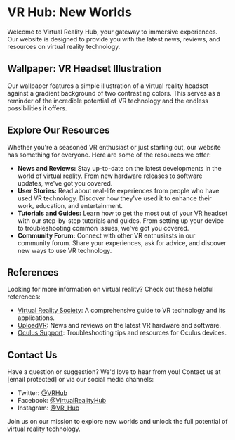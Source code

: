 <!--font:Barlow Condensed-->

# VR Hub: New Worlds

Welcome to Virtual Reality Hub, your gateway to immersive experiences. Our website is designed to provide you with the latest news, reviews, and resources on virtual reality technology. 

## Wallpaper: VR Headset Illustration

Our wallpaper features a simple illustration of a virtual reality headset against a gradient background of two contrasting colors. This serves as a reminder of the incredible potential of VR technology and the endless possibilities it offers.

## Explore Our Resources

Whether you're a seasoned VR enthusiast or just starting out, our website has something for everyone. Here are some of the resources we offer:

- **News and Reviews:** Stay up-to-date on the latest developments in the world of virtual reality. From new hardware releases to software updates, we've got you covered.
- **User Stories:** Read about real-life experiences from people who have used VR technology. Discover how they've used it to enhance their work, education, and entertainment.
- **Tutorials and Guides:** Learn how to get the most out of your VR headset with our step-by-step tutorials and guides. From setting up your device to troubleshooting common issues, we've got you covered.
- **Community Forum:** Connect with other VR enthusiasts in our community forum. Share your experiences, ask for advice, and discover new ways to use VR technology.

## References

Looking for more information on virtual reality? Check out these helpful references:

- [Virtual Reality Society](#): A comprehensive guide to VR technology and its applications.
- [UploadVR](#): News and reviews on the latest VR hardware and software.
- [Oculus Support](#): Troubleshooting tips and resources for Oculus devices.

## Contact Us

Have a question or suggestion? We'd love to hear from you! Contact us at [email protected] or via our social media channels:

- Twitter: [@VRHub](#)
- Facebook: [@VirtualRealityHub](#)
- Instagram: [@VR_Hub](#)

Join us on our mission to explore new worlds and unlock the full potential of virtual reality technology.

<!--

Write me content for website with wallpaper which alt text is:

"A wallpaper with a simple illustration of a virtual reality headset, against a gradient background of two contrasting colors."

The name/title of the page should not be 1:1 copy of the alt text but rather a real content of the website which is using this wallpaper.

- Use markdown format 
- Start with heading
- Heading should be short and concise
- The content should look like a real website 
- The website should not be about the wallpaper, wallpaper is just a related background
- Heading should be contain work "wallpaper" or "background"
- Include real sections like references, contact, user stories, etc. use things relevant to the page purpose.
- Feel free to use structure like headings, bullets, numbering, blockquotes, paragraphs, horizontal lines, etc.
- You can use formatting like bold or _italic_
- You can include UTF-8 emojis
- Links should be only #hash anchors (and you can refer to the document itself)
- Do not include images


---


# Virtual Reality Hub: Explore New Worlds

Welcome to Virtual Reality Hub, your gateway to immersive experiences. Our website is designed to provide you with the latest news, reviews, and resources on virtual reality technology. 

## Wallpaper: VR Headset Illustration

Our wallpaper features a simple illustration of a virtual reality headset against a gradient background of two contrasting colors. This serves as a reminder of the incredible potential of VR technology and the endless possibilities it offers.

## Explore Our Resources

Whether you're a seasoned VR enthusiast or just starting out, our website has something for everyone. Here are some of the resources we offer:

- **News and Reviews:** Stay up-to-date on the latest developments in the world of virtual reality. From new hardware releases to software updates, we've got you covered.
- **User Stories:** Read about real-life experiences from people who have used VR technology. Discover how they've used it to enhance their work, education, and entertainment.
- **Tutorials and Guides:** Learn how to get the most out of your VR headset with our step-by-step tutorials and guides. From setting up your device to troubleshooting common issues, we've got you covered.
- **Community Forum:** Connect with other VR enthusiasts in our community forum. Share your experiences, ask for advice, and discover new ways to use VR technology.

## References

Looking for more information on virtual reality? Check out these helpful references:

- [Virtual Reality Society](#): A comprehensive guide to VR technology and its applications.
- [UploadVR](#): News and reviews on the latest VR hardware and software.
- [Oculus Support](#): Troubleshooting tips and resources for Oculus devices.

## Contact Us

Have a question or suggestion? We'd love to hear from you! Contact us at [email protected] or via our social media channels:

- Twitter: [@VRHub](#)
- Facebook: [@VirtualRealityHub](#)
- Instagram: [@VR_Hub](#)

Join us on our mission to explore new worlds and unlock the full potential of virtual reality technology.

-->
